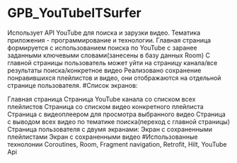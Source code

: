 # GPB_YouTubeITSurfer

Использует API YouTube для поиска и зарузки видео. Тематика приложения - программирование и технологии.
Главная страница формируется с использованием поиска по YouTube с заранее заданными ключевыми словами(занесены в базу данных Room)
С главной страницы пользователь может уйти на страницу канала/все результаты поиска/конкретное видео
Реализовано сохранение понравившихся плейлистов и видео, они отображаются на отдельной страницe пользователя.
#Список экранов:

Главная страница
Страница YouTube канала со списком всех плейлистов
Страница со списком видео конкретного плейлиста
Страница с видеоплеером для просмотра выбранного видео
Страница с выводом всех видео по тематике поиска(переход с главной страницы)
Страница пользователя с двумя экранами:
Экран с сохраненными плейлистами
Экран с сохраненными видео
#Использованные технолонии Coroutines, Room, Fragment navigation, Retrofit, Hilt, YouTube Api

